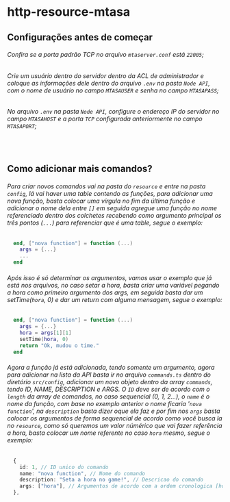 # http-resource-mtasa





## Configurações antes de começar
###### Confira se a porta padrão TCP no arquivo `mtaserver.conf` está `22005`;
###### Crie um usuário dentro do servidor dentro da ACL de administrador e coloque as informações dele dentro do arquivo `.env` na pasta `Node API`, com o nome de usuário no campo `MTASAUSER` e senha no campo `MTASAPASS`;
###### No arquivo `.env` na pasta `Node API`, configure o endereço IP do servidor no campo `MTASAHOST` e a porta `TCP` configurada anteriormente no campo `MTASAPORT`;

<br/>

## Como adicionar mais comandos?

###### Para criar novos comandos vai na pasta do `resource` e entre na pasta `config`, lá vai haver uma table contendo as funções, para adicionar uma nova função, basta colocar uma vírgula no fim da última função e adicionar o nome dela entre `[]` em seguida agregue uma função no nome referenciado dentro dos colchetes recebendo como argumento principal os três pontos (`...`) para referenciar que é uma table, segue o exemplo:

```lua
  end, ["nova function"] = function (...)
    args = {...}
    ...
  end
```

###### Após isso é só determinar os argumentos, vamos usar o exemplo que já está nos arquivos, no caso setar a hora, basta criar uma variável pegando a hora como primeiro argumento dos args, em seguida basta dar um setTime(`hora`, 0) e dar um return com alguma mensagem, segue o exemplo:

```lua
  end, ["nova function"] = function (...)
    args = {...}
    hora = args[1][1]
    setTime(hora, 0)
    return "Ok, mudou o time."
  end
```

###### Agora a função já está adicionada, tendo somente um argumento, agora para adicionar na lista da API basta ir no arquivo `commands.ts` dentro do diretório `src/config`, adicionar um novo objeto dentro da array `commands`, tendo ID, NAME, DESCRIPTION e ARGS. O `ID` deve ser de acordo com o `length` da array de comandos, no caso sequencial (0, 1, 2...), o `name` é o nome da função, com base no exemplo anterior o nome ficaria '`nova function`', na `description` basta dizer oque ela faz e por fim nos `args` basta colocar os argumentos de forma sequencial de acordo como você busca la no `resource`, como só queremos um valor númérico que vai fazer referência a hora, basta colocar um nome referente no caso `hora` mesmo, segue o exemplo:

```typescript
  {
    id: 1, // ID unico do comando
    name: "nova function", // Nome do comando
    description: "Seta a hora no game!", // Descricao do comando
    args: ["hora"], // Argumentos de acordo com a ordem cronologica [hora = 1 primeiro argumento]
  },
```


